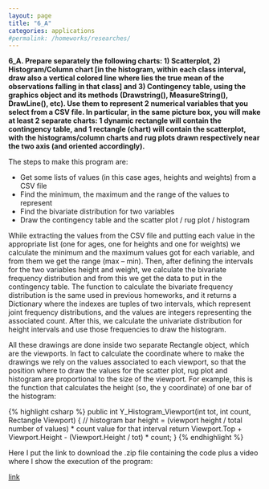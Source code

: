 ```yaml
---
layout: page
title: "6_A"
categories: applications
#permalink: /homeworks/researches/
---
```

<b>6_A. Prepare separately the following charts: 1) Scatterplot, 2) Histogram/Column chart \[in the histogram, within each class interval, draw also a vertical colored line where lies the true mean of the observations falling in that class\] and 3) Contingency table, using the graphics object and its methods (Drawstring(), MeasureString(), DrawLine(), etc).
Use them to represent 2 numerical variables that you select from a CSV file. In particular, in the same picture box, you will make at least 2 separate charts: 1 dynamic rectangle will contain the contingency table, and 1 rectangle (chart) will contain the scatterplot, with the histograms/column charts and rug plots drawn respectively near the two axis (and oriented accordingly).</b>

The steps to make this program are:

-	Get some lists of values (in this case ages, heights and weights) from a CSV file
-	Find the minimum, the maximum and the range of the values to represent
-	Find the bivariate distribution for two variables
-	Draw the contingency table and the scatter plot / rug plot / histogram

While extracting the values from the CSV file and putting each value in the appropriate list (one for ages, one for heights and one for weights) we calculate the minimum and the maximum values got for each variable, and from them we get the range (max – min). Then, after defining the intervals for the two variables height and weight, we calculate the bivariate frequency distribution and from this we get the data to put in the contingency table. The function to calculate the bivariate frequency distribution is the same used in previous homeworks, and it returns a Dictionary where the indexes are tuples of two intervals, which represent joint frequency distributions, and the values are integers representing the associated count. After this, we calculate the univariate distribution for height intervals and use those frequencies to draw the histogram.

All these drawings are done inside two separate Rectangle object, which are the viewports. In fact to calculate the coordinate where to make the drawings we rely on the values associated to each viewport, so that the position where to draw the values for the scatter plot, rug plot and histogram are proportional to the size of the viewport. For example, this is the function that calculates the height (so, the y coordinate) of one bar of the histogram:

{% highlight csharp %}
public int Y_Histogram_Viewport(int tot, int count, Rectangle Viewport)
{
    // histogram bar height = (viewport height / total number of values) * count value for that interval
    return Viewport.Top + Viewport.Height - (Viewport.Height / tot) * count;
}
{% endhighlight %}

Here I put the link to download the .zip file containing the code plus a video where I show the execution of the program:

[link](https://drive.google.com/file/d/15hAZYUChDYnwW6gEMlB-Pyk0NPRm4j2g/view?usp=sharing)
